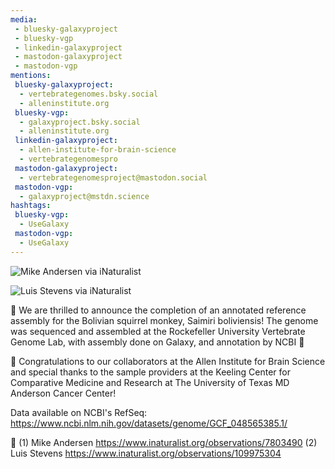 ```yaml
---
media:
 - bluesky-galaxyproject
 - bluesky-vgp
 - linkedin-galaxyproject
 - mastodon-galaxyproject
 - mastodon-vgp
mentions:
 bluesky-galaxyproject:
  - vertebrategenomes.bsky.social
  - alleninstitute.org
 bluesky-vgp:
  - galaxyproject.bsky.social
  - alleninstitute.org
 linkedin-galaxyproject:
  - allen-institute-for-brain-science
  - vertebrategenomespro
 mastodon-galaxyproject:
  - vertebrategenomesproject@mastodon.social
 mastodon-vgp:
  - galaxyproject@mstdn.science
hashtags:
 bluesky-vgp:
  - UseGalaxy
 mastodon-vgp:
  - UseGalaxy
---
```

![Mike Andersen via iNaturalist](https://inaturalist-open-data.s3.amazonaws.com/photos/10261871/original.jpg)


![Luis Stevens via iNaturalist](https://inaturalist-open-data.s3.amazonaws.com/photos/185448797/large.jpg)


🐒 We are thrilled to announce the completion of an annotated reference assembly for the Bolivian squirrel monkey, Saimiri boliviensis! The genome was sequenced and assembled at the Rockefeller University Vertebrate Genome Lab, with assembly done on Galaxy, and annotation by NCBI 🧬


🧠 Congratulations to our collaborators at the Allen Institute for Brain Science and special thanks to the sample providers at the Keeling Center for Comparative Medicine and Research at The University of Texas MD Anderson Cancer Center!


Data available on NCBI's RefSeq: 
https://www.ncbi.nlm.nih.gov/datasets/genome/GCF_048565385.1/


📸  (1) Mike Andersen https://www.inaturalist.org/observations/7803490
(2) Luis Stevens https://www.inaturalist.org/observations/109975304
